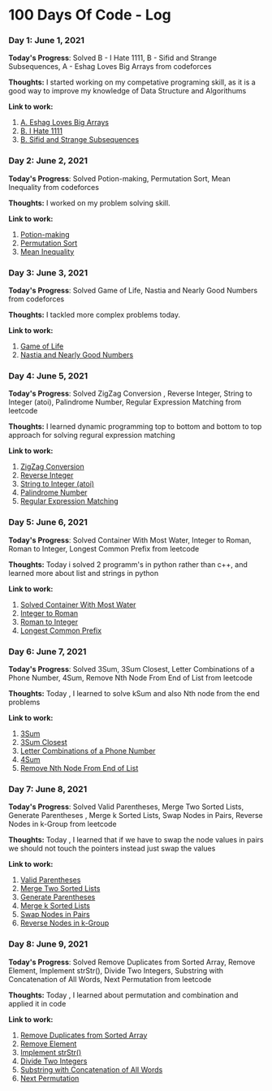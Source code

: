 # 100 Days Of Code - Log

### Day 1: June 1, 2021

**Today's Progress**: Solved B - I Hate 1111, B - Sifid and Strange Subsequences, A - Eshag Loves Big Arrays from codeforces 

**Thoughts:** I started working on my competative programing skill, as it  is a good way to improve my knowledge of Data Structure and Algorithums

**Link to work:** 
1. [A. Eshag Loves Big Arrays](https://codeforces.com/contest/1529/submission/118085059)
2. [B. I Hate 1111](https://codeforces.com/contest/1526/submission/118086500)
3. [B. Sifid and Strange Subsequences](https://codeforces.com/contest/1529/submission/118083980)

### Day 2: June 2, 2021

**Today's Progress**: Solved  Potion-making, Permutation Sort, Mean Inequality from codeforces 

**Thoughts:** I worked on my problem solving skill.

**Link to work:** 
1. [Potion-making](https://codeforces.com/contest/1525/submission/118178406)
2. [Permutation Sort](https://codeforces.com/contest/1525/submission/118177481)
3. [Mean Inequality](https://codeforces.com/contest/1526/submission/118176884)

### Day 3: June 3, 2021

**Today's Progress**: Solved  Game of Life, Nastia and Nearly Good Numbers from codeforces 

**Thoughts:** I tackled more complex problems today.

**Link to work:** 
1. [Game of Life](https://codeforces.com/problemset/submission/1523/118251253)
2. [Nastia and Nearly Good Numbers](https://codeforces.com/problemset/submission/1521/118257086)

### Day 4: June 5, 2021

**Today's Progress**: Solved ZigZag Conversion , Reverse Integer, String to Integer (atoi), Palindrome Number, Regular Expression Matching from leetcode 

**Thoughts:** I learned dynamic programming top to bottom and bottom to top  approach for solving regural expression matching

**Link to work:** 
1. [ZigZag Conversion](https://leetcode.com/submissions/detail/503297249/) 
2. [Reverse Integer](https://leetcode.com/submissions/detail/503301540/) 
3. [String to Integer (atoi)](https://leetcode.com/submissions/detail/503332465/) 
4. [Palindrome Number](https://leetcode.com/submissions/detail/503333590/) 
5. [Regular Expression Matching](https://leetcode.com/submissions/detail/503345808/)

### Day 5: June 6, 2021

**Today's Progress**: Solved Container With Most Water, Integer to Roman, Roman to Integer, Longest Common Prefix from leetcode 

**Thoughts:** Today i solved 2 programm's in python rather than c++, and learned more about list and strings in python 

**Link to work:** 
1. [Solved Container With Most Water](https://leetcode.com/submissions/detail/503863318/) 
2. [Integer to Roman](https://leetcode.com/submissions/detail/503866113/) 
3. [Roman to Integer](https://leetcode.com/submissions/detail/503869664/) 
4. [Longest Common Prefix](https://leetcode.com/submissions/detail/503875658/)

### Day 6: June 7, 2021

**Today's Progress**: Solved 3Sum, 3Sum Closest, Letter Combinations of a Phone Number, 4Sum, Remove Nth Node From End of List from leetcode 

**Thoughts:** Today , I learned to solve kSum and also Nth node from the end problems 

**Link to work:** 
1. [3Sum](https://leetcode.com/submissions/detail/504356958/) 
2. [3Sum Closest](https://leetcode.com/submissions/detail/504362282/)
3. [Letter Combinations of a Phone Number](https://leetcode.com/submissions/detail/504363613/)
4. [4Sum](https://leetcode.com/submissions/detail/504370364/) 
5. [Remove Nth Node From End of List](https://leetcode.com/submissions/detail/504381982/)

### Day 7: June 8, 2021

**Today's Progress**: Solved Valid Parentheses, Merge Two Sorted Lists, Generate Parentheses , Merge k Sorted Lists, Swap Nodes in Pairs, Reverse Nodes in k-Group from leetcode  

**Thoughts:** Today , I learned that if we have to swap the node values in pairs we should not touch the pointers instead just swap the values 

**Link to work:** 
1. [Valid Parentheses](https://leetcode.com/submissions/detail/504793732/)    	
2. [Merge Two Sorted Lists](https://leetcode.com/submissions/detail/504798522/)    	
3. [Generate Parentheses](https://leetcode.com/submissions/detail/504801588/)    			
4. [Merge k Sorted Lists](https://leetcode.com/submissions/detail/504804452/)    	
5. [Swap Nodes in Pairs ](https://leetcode.com/submissions/detail/504808837/) 
6. [Reverse Nodes in k-Group](https://leetcode.com/submissions/detail/504834420/)

### Day 8: June  9, 2021

**Today's Progress**: Solved Remove Duplicates from Sorted Array, Remove Element, Implement strStr(), Divide Two Integers, Substring with Concatenation of All Words, Next Permutation from leetcode  

**Thoughts:** Today , I learned about permutation and combination and applied it in code

**Link to work:** 
1. [Remove Duplicates from Sorted Array](https://leetcode.com/submissions/detail/505286998/)
2. [Remove Element](https://leetcode.com/submissions/detail/505290407/)
3. [Implement strStr()](https://leetcode.com/submissions/detail/505292065/)
4. [Divide Two Integers](https://leetcode.com/submissions/detail/505300707/)
5. [Substring with Concatenation of All Words](https://leetcode.com/submissions/detail/505305895/)
6. [Next Permutation](https://leetcode.com/submissions/detail/505311664/) 